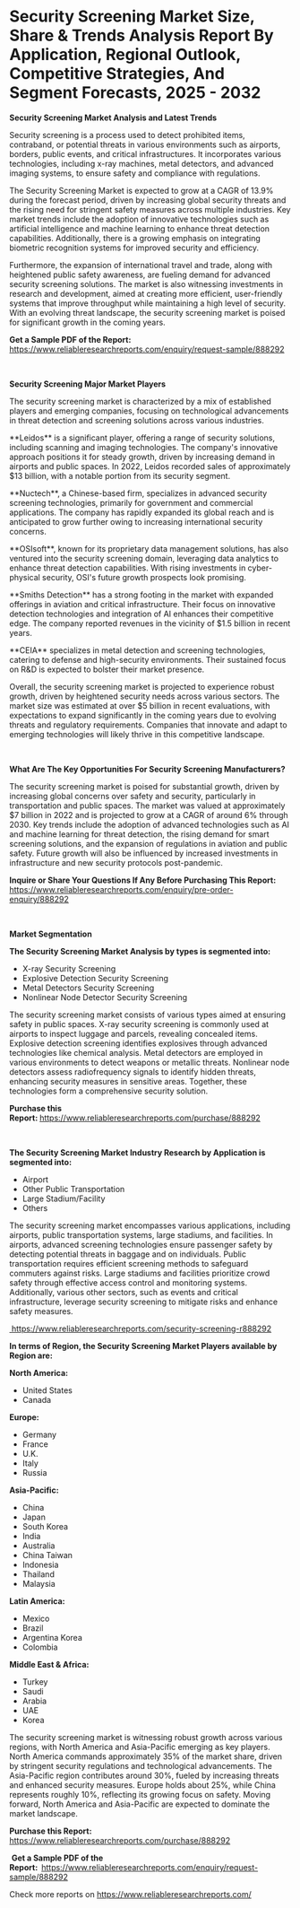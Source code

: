 <p><h1>Security Screening Market Size, Share & Trends Analysis Report By Application, Regional Outlook, Competitive Strategies, And Segment Forecasts, 2025 - 2032</h1></p><p><strong>Security Screening Market Analysis and Latest Trends</strong></p>
<p><p>Security screening is a process used to detect prohibited items, contraband, or potential threats in various environments such as airports, borders, public events, and critical infrastructures. It incorporates various technologies, including x-ray machines, metal detectors, and advanced imaging systems, to ensure safety and compliance with regulations.</p><p>The Security Screening Market is expected to grow at a CAGR of 13.9% during the forecast period, driven by increasing global security threats and the rising need for stringent safety measures across multiple industries. Key market trends include the adoption of innovative technologies such as artificial intelligence and machine learning to enhance threat detection capabilities. Additionally, there is a growing emphasis on integrating biometric recognition systems for improved security and efficiency.</p><p>Furthermore, the expansion of international travel and trade, along with heightened public safety awareness, are fueling demand for advanced security screening solutions. The market is also witnessing investments in research and development, aimed at creating more efficient, user-friendly systems that improve throughput while maintaining a high level of security. With an evolving threat landscape, the security screening market is poised for significant growth in the coming years.</p></p>
<p><strong>Get a Sample PDF of the Report:&nbsp;</strong> <a href="https://www.reliableresearchreports.com/enquiry/request-sample/888292?utm_campaign=2128&utm_medium=2&utm_source=Github&utm_content=ia&utm_term=18022025&utm_id=security-screening">https://www.reliableresearchreports.com/enquiry/request-sample/888292</a></p>
<p>&nbsp;</p>
<p><strong>Security Screening Major Market Players</strong></p>
<p><p>The security screening market is characterized by a mix of established players and emerging companies, focusing on technological advancements in threat detection and screening solutions across various industries.</p><p>**Leidos** is a significant player, offering a range of security solutions, including scanning and imaging technologies. The company's innovative approach positions it for steady growth, driven by increasing demand in airports and public spaces. In 2022, Leidos recorded sales of approximately $13 billion, with a notable portion from its security segment.</p><p>**Nuctech**, a Chinese-based firm, specializes in advanced security screening technologies, primarily for government and commercial applications. The company has rapidly expanded its global reach and is anticipated to grow further owing to increasing international security concerns.</p><p>**OSIsoft**, known for its proprietary data management solutions, has also ventured into the security screening domain, leveraging data analytics to enhance threat detection capabilities. With rising investments in cyber-physical security, OSI's future growth prospects look promising.</p><p>**Smiths Detection** has a strong footing in the market with expanded offerings in aviation and critical infrastructure. Their focus on innovative detection technologies and integration of AI enhances their competitive edge. The company reported revenues in the vicinity of $1.5 billion in recent years.</p><p>**CEIA** specializes in metal detection and screening technologies, catering to defense and high-security environments. Their sustained focus on R&D is expected to bolster their market presence.</p><p>Overall, the security screening market is projected to experience robust growth, driven by heightened security needs across various sectors. The market size was estimated at over $5 billion in recent evaluations, with expectations to expand significantly in the coming years due to evolving threats and regulatory requirements. Companies that innovate and adapt to emerging technologies will likely thrive in this competitive landscape.</p></p>
<p>&nbsp;</p>
<p><strong>What Are The Key Opportunities For Security Screening Manufacturers?</strong></p>
<p><p>The security screening market is poised for substantial growth, driven by increasing global concerns over safety and security, particularly in transportation and public spaces. The market was valued at approximately $7 billion in 2022 and is projected to grow at a CAGR of around 6% through 2030. Key trends include the adoption of advanced technologies such as AI and machine learning for threat detection, the rising demand for smart screening solutions, and the expansion of regulations in aviation and public safety. Future growth will also be influenced by increased investments in infrastructure and new security protocols post-pandemic.</p></p>
<p><strong>Inquire or Share Your Questions If Any Before Purchasing This Report:</strong> <a href="https://www.reliableresearchreports.com/enquiry/pre-order-enquiry/888292?utm_campaign=2128&utm_medium=2&utm_source=Github&utm_content=ia&utm_term=18022025&utm_id=security-screening">https://www.reliableresearchreports.com/enquiry/pre-order-enquiry/888292</a></p>
<p>&nbsp;</p>
<p><strong>Market Segmentation</strong></p>
<p><strong>The Security Screening Market Analysis by types is segmented into:</strong></p>
<p><ul><li>X-ray Security Screening</li><li>Explosive Detection Security Screening</li><li>Metal Detectors Security Screening</li><li>Nonlinear Node Detector Security Screening</li></ul></p>
<p><p>The security screening market consists of various types aimed at ensuring safety in public spaces. X-ray security screening is commonly used at airports to inspect luggage and parcels, revealing concealed items. Explosive detection screening identifies explosives through advanced technologies like chemical analysis. Metal detectors are employed in various environments to detect weapons or metallic threats. Nonlinear node detectors assess radiofrequency signals to identify hidden threats, enhancing security measures in sensitive areas. Together, these technologies form a comprehensive security solution.</p></p>
<p><strong>Purchase this Report:&nbsp;</strong><a href="https://www.reliableresearchreports.com/purchase/888292?utm_campaign=2128&utm_medium=2&utm_source=Github&utm_content=ia&utm_term=18022025&utm_id=security-screening">https://www.reliableresearchreports.com/purchase/888292</a></p>
<p>&nbsp;</p>
<p><strong>The Security Screening Market Industry Research by Application is segmented into:</strong></p>
<p><ul><li>Airport</li><li>Other Public Transportation</li><li>Large Stadium/Facility</li><li>Others</li></ul></p>
<p><p>The security screening market encompasses various applications, including airports, public transportation systems, large stadiums, and facilities. In airports, advanced screening technologies ensure passenger safety by detecting potential threats in baggage and on individuals. Public transportation requires efficient screening methods to safeguard commuters against risks. Large stadiums and facilities prioritize crowd safety through effective access control and monitoring systems. Additionally, various other sectors, such as events and critical infrastructure, leverage security screening to mitigate risks and enhance safety measures.</p></p>
<p><a href="https://www.reliableresearchreports.com/security-screening-r888292?utm_campaign=2128&utm_medium=2&utm_source=Github&utm_content=ia&utm_term=18022025&utm_id=security-screening">&nbsp;https://www.reliableresearchreports.com/security-screening-r888292</a></p>
<p><strong>In terms of Region, the Security Screening Market Players available by Region are:</strong></p>
<p>
    <p> <strong> North America: </strong>
        <ul>
            <li>United States</li>
            <li>Canada</li>
        </ul>
        </p> 
    <p> <strong> Europe: </strong>
        <ul>
            <li>Germany</li>
            <li>France</li>
            <li>U.K.</li>
            <li>Italy</li>
            <li>Russia</li>
        </ul>
        </p> 
    <p> <strong> Asia-Pacific: </strong>
        <ul>
            <li>China</li>
            <li>Japan</li>
            <li>South Korea</li>
            <li>India</li>
            <li>Australia</li>
            <li>China Taiwan</li>
            <li>Indonesia</li>
            <li>Thailand</li>
            <li>Malaysia</li>
        </ul>
        </p> 
    <p> <strong> Latin America: </strong>
        <ul>
            <li>Mexico</li>
            <li>Brazil</li>
            <li>Argentina Korea</li>
            <li>Colombia</li>
        </ul>
        </p> 
    <p> <strong> Middle East & Africa: </strong>
        <ul>
            <li>Turkey</li>
            <li>Saudi</li>
            <li>Arabia</li>
            <li>UAE</li>
            <li>Korea</li>
        </ul>
    </p>
    </p>
<p><p>The security screening market is witnessing robust growth across various regions, with North America and Asia-Pacific emerging as key players. North America commands approximately 35% of the market share, driven by stringent security regulations and technological advancements. The Asia-Pacific region contributes around 30%, fueled by increasing threats and enhanced security measures. Europe holds about 25%, while China represents roughly 10%, reflecting its growing focus on safety. Moving forward, North America and Asia-Pacific are expected to dominate the market landscape.</p></p>
<p><strong>Purchase this Report: </strong><a href="https://www.reliableresearchreports.com/purchase/888292?utm_campaign=2128&utm_medium=2&utm_source=Github&utm_content=ia&utm_term=18022025&utm_id=security-screening">https://www.reliableresearchreports.com/purchase/888292</a></p>
<p>&nbsp;<strong>Get a Sample PDF of the Report:&nbsp;&nbsp;</strong><a href="https://www.reliableresearchreports.com/enquiry/request-sample/888292?utm_campaign=2128&utm_medium=2&utm_source=Github&utm_content=ia&utm_term=18022025&utm_id=security-screening">https://www.reliableresearchreports.com/enquiry/request-sample/888292</a></p>
<p><strong></strong></p>
<p>Check more reports on <a href="https://www.reliableresearchreports.com/?utm_campaign=2128&utm_medium=2&utm_source=Github&utm_content=ia&utm_term=18022025&utm_id=security-screening">https://www.reliableresearchreports.com/</a></p>